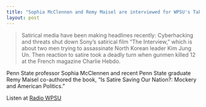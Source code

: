 ```yaml
---
title: "Sophia McClennen and Remy Maisel are interviewed for WPSU's Take Note on Is Satire Saving our Nation?"
layout: post
---
```

> Satirical media have been making headlines recently: Cyberhacking and threats shut down Sony’s satirical film “The Interview,” which is about two men trying to assassinate North Korean leader Kim Jung Un. Then reaction to satire took a deadly turn when gunmen killed 12 at the French magazine Charlie Hebdo.

Penn State professor Sophia McClennen and recent Penn State graduate Remy Maisel co-authored the book, “Is Satire Saving Our Nation?: Mockery and American Politics.”    

Listen at [Radio WPSU](http://radio.wpsu.org/post/take-note-satire-saving-our-nation)
